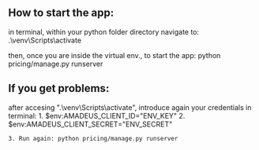 ## How to start the app:

in terminal, within your python folder directory navigate to: .\venv\Scripts\activate

then, once you are inside the virtual env., to start the app: python pricing/manage.py runserver

## If you get problems:

after accesing ".\venv\Scripts\activate", introduce again your credentials in terminal:
    1. $env:AMADEUS_CLIENT_ID="ENV_KEY"
    2. $env:AMADEUS_CLIENT_SECRET="ENV_SECRET"

    3. Run again: python pricing/manage.py runserver



